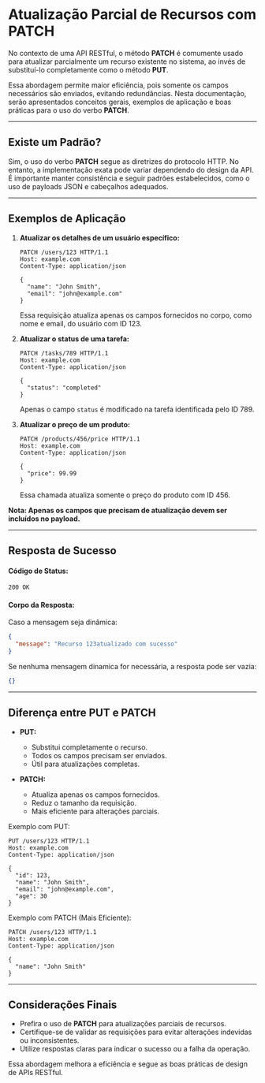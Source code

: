 # Atualização Parcial de Recursos com PATCH

No contexto de uma API RESTful, o método **PATCH** é comumente usado para atualizar parcialmente um recurso existente no sistema, ao invés de substituí-lo completamente como o método **PUT**.

Essa abordagem permite maior eficiência, pois somente os campos necessários são enviados, evitando redundâncias. Nesta documentação, serão apresentados conceitos gerais, exemplos de aplicação e boas práticas para o uso do verbo **PATCH**.

---

## Existe um Padrão?

Sim, o uso do verbo **PATCH** segue as diretrizes do protocolo HTTP. No entanto, a implementação exata pode variar dependendo do design da API. É importante manter consistência e seguir padrões estabelecidos, como o uso de payloads JSON e cabeçalhos adequados.

---

## Exemplos de Aplicação

1. **Atualizar os detalhes de um usuário específico:**

   ```http
   PATCH /users/123 HTTP/1.1
   Host: example.com
   Content-Type: application/json

   {
     "name": "John Smith",
     "email": "john@example.com"
   }
   ```

   Essa requisição atualiza apenas os campos fornecidos no corpo, como nome e email, do usuário com ID 123.

2. **Atualizar o status de uma tarefa:**

   ```http
   PATCH /tasks/789 HTTP/1.1
   Host: example.com
   Content-Type: application/json

   {
     "status": "completed"
   }
   ```

   Apenas o campo `status` é modificado na tarefa identificada pelo ID 789.

3. **Atualizar o preço de um produto:**

   ```http
   PATCH /products/456/price HTTP/1.1
   Host: example.com
   Content-Type: application/json

   {
     "price": 99.99
   }
   ```

   Essa chamada atualiza somente o preço do produto com ID 456.

**Nota: Apenas os campos que precisam de atualização devem ser incluídos no payload.**

---

## Resposta de Sucesso

#### Código de Status:

```
200 OK
```

#### Corpo da Resposta:

Caso a mensagem seja dinâmica:

```json
{
  "message": "Recurso 123atualizado com sucesso"
}
```

Se nenhuma mensagem dinamica for necessária, a resposta pode ser vazia:

```json
{}
```

---

## Diferença entre PUT e PATCH

- **PUT:**

    - Substitui completamente o recurso.
    - Todos os campos precisam ser enviados.
    - Útil para atualizações completas.

- **PATCH:**

    - Atualiza apenas os campos fornecidos.
    - Reduz o tamanho da requisição.
    - Mais eficiente para alterações parciais.

Exemplo com PUT:

```http
PUT /users/123 HTTP/1.1
Host: example.com
Content-Type: application/json

{
  "id": 123,
  "name": "John Smith",
  "email": "john@example.com",
  "age": 30
}
```

Exemplo com PATCH (Mais Eficiente):

```http
PATCH /users/123 HTTP/1.1
Host: example.com
Content-Type: application/json

{
  "name": "John Smith"
}
```

---

## Considerações Finais

- Prefira o uso de **PATCH** para atualizações parciais de recursos.
- Certifique-se de validar as requisições para evitar alterações indevidas ou inconsistentes.
- Utilize respostas claras para indicar o sucesso ou a falha da operação.

Essa abordagem melhora a eficiência e segue as boas práticas de design de APIs RESTful.